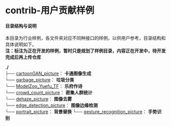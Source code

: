 # contrib-用户贡献样例

#### 目录结构与说明

本目录为行业样例，各文件夹对应不同种接口的样例，以供用户参考，目录结构和具体说明如下。  
 **注：标注为正在开发的样例，暂时只是规划了样例目录，内容正在开发中，待开发完成后再上传仓库** 

**./**   
├── [cartoonGAN_picture](./cartoonGAN_picture)： **卡通图像生成**    
└── [garbage_picture](./garbage_picture)： **垃圾分类**   
└── [ModelZoo_Yuefu_TF](./ModelZoo_Yuefu_TF)： **乐府作诗**   
└── [crowd_count_picture](./crowd_count_picture)： **密集人群统计**   
└── [dehaze_picture](./dehaze_picture)： **图像去雾**     
└── [edge_detection_picture](./edge_detection_picture)： **图像边缘检测**     
└── [portrait_picture](./portrait_picture)： **背景替换**
└── [gesture_recognition_picture](./gesture_recognition_picture)： **手势识别** 

  